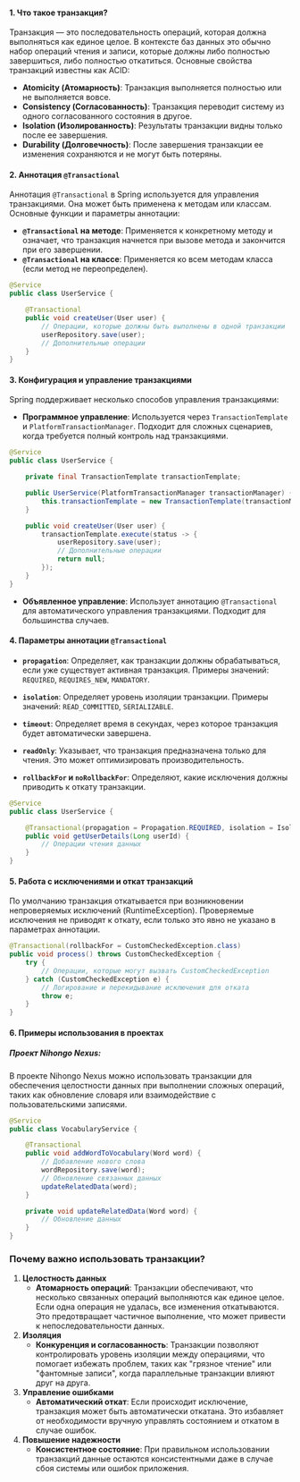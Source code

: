 #### 1. **Что такое транзакция?**

Транзакция — это последовательность операций, которая должна выполняться как единое целое. В контексте баз данных это обычно набор операций чтения и записи, которые должны либо полностью завершиться, либо полностью откатиться. Основные свойства транзакций известны как ACID:

- **Atomicity (Атомарность)**: Транзакция выполняется полностью или не выполняется вовсе.
- **Consistency (Согласованность)**: Транзакция переводит систему из одного согласованного состояния в другое.
- **Isolation (Изолированность)**: Результаты транзакции видны только после ее завершения.
- **Durability (Долговечность)**: После завершения транзакции ее изменения сохраняются и не могут быть потеряны.

#### 2. **Аннотация `@Transactional`**

Аннотация `@Transactional` в Spring используется для управления транзакциями. Она может быть применена к методам или классам. Основные функции и параметры аннотации:

- **`@Transactional` на методе**: Применяется к конкретному методу и означает, что транзакция начнется при вызове метода и закончится при его завершении.
- **`@Transactional` на классе**: Применяется ко всем методам класса (если метод не переопределен).

```java
@Service
public class UserService {

    @Transactional
    public void createUser(User user) {
        // Операции, которые должны быть выполнены в одной транзакции
        userRepository.save(user);
        // Дополнительные операции
    }
}
```

#### 3. **Конфигурация и управление транзакциями**

Spring поддерживает несколько способов управления транзакциями:

- **Программное управление**: Используется через `TransactionTemplate` и `PlatformTransactionManager`. Подходит для сложных сценариев, когда требуется полный контроль над транзакциями.

```java
@Service
public class UserService {

    private final TransactionTemplate transactionTemplate;

    public UserService(PlatformTransactionManager transactionManager) {
        this.transactionTemplate = new TransactionTemplate(transactionManager);
    }

    public void createUser(User user) {
        transactionTemplate.execute(status -> {
            userRepository.save(user);
            // Дополнительные операции
            return null;
        });
    }
}
```

- **Объявленное управление**: Использует аннотацию `@Transactional` для автоматического управления транзакциями. Подходит для большинства случаев.

#### 4. **Параметры аннотации `@Transactional`**

- **`propagation`**: Определяет, как транзакции должны обрабатываться, если уже существует активная транзакция. Примеры значений: `REQUIRED`, `REQUIRES_NEW`, `MANDATORY`.
    
- **`isolation`**: Определяет уровень изоляции транзакции. Примеры значений: `READ_COMMITTED`, `SERIALIZABLE`.
    
- **`timeout`**: Определяет время в секундах, через которое транзакция будет автоматически завершена.
    
- **`readOnly`**: Указывает, что транзакция предназначена только для чтения. Это может оптимизировать производительность.
    
- **`rollbackFor` и `noRollbackFor`**: Определяют, какие исключения должны приводить к откату транзакции.

```java
@Service
public class UserService {

    @Transactional(propagation = Propagation.REQUIRED, isolation = Isolation.READ_COMMITTED, timeout = 30, readOnly = true)
    public void getUserDetails(Long userId) {
        // Операции чтения данных
    }
}
```

#### 5. **Работа с исключениями и откат транзакций**

По умолчанию транзакция откатывается при возникновении непроверяемых исключений (RuntimeException). Проверяемые исключения не приводят к откату, если только это явно не указано в параметрах аннотации.

```java
@Transactional(rollbackFor = CustomCheckedException.class)
public void process() throws CustomCheckedException {
    try {
        // Операции, которые могут вызвать CustomCheckedException
    } catch (CustomCheckedException e) {
        // Логирование и перекидывание исключения для отката
        throw e;
    }
}
```


#### 6. **Примеры использования в проектах**

##### Проект Nihongo Nexus:

В проекте Nihongo Nexus можно использовать транзакции для обеспечения целостности данных при выполнении сложных операций, таких как обновление словаря или взаимодействие с пользовательскими записями.

```java
@Service
public class VocabularyService {

    @Transactional
    public void addWordToVocabulary(Word word) {
        // Добавление нового слова
        wordRepository.save(word);
        // Обновление связанных данных
        updateRelatedData(word);
    }

    private void updateRelatedData(Word word) {
        // Обновление данных
    }
}
```

### Почему важно использовать транзакции?

1. **Целостность данных**
    - **Атомарность операций**: Транзакции обеспечивают, что несколько связанных операций выполняются как единое целое. Если одна операция не удалась, все изменения откатываются. Это предотвращает частичное выполнение, что может привести к непоследовательности данных.
2. **Изоляция**
    - **Конкуренция и согласованность**: Транзакции позволяют контролировать уровень изоляции между операциями, что помогает избежать проблем, таких как "грязное чтение" или "фантомные записи", когда параллельные транзакции влияют друг на друга.
3. **Управление ошибками**
    - **Автоматический откат**: Если происходит исключение, транзакция может быть автоматически откатана. Это избавляет от необходимости вручную управлять состоянием и откатом в случае ошибок.
4. **Повышение надежности**
    - **Консистентное состояние**: При правильном использовании транзакций данные остаются консистентными даже в случае сбоя системы или ошибок приложения.